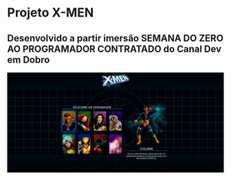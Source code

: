 

# Projeto X-MEN

## Desenvolvido a partir imersão SEMANA DO ZERO AO PROGRAMADOR CONTRATADO do Canal Dev em Dobro


![preview](https://github.com/alderjunio/x-men/blob/main/preview.png)
